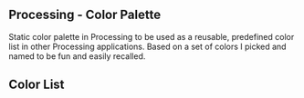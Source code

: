 ## Processing - Color Palette
Static color palette in Processing to be used as a reusable, predefined color list in other Processing applications. Based on a set of colors I picked and named to be fun and easily recalled.

## Color List
